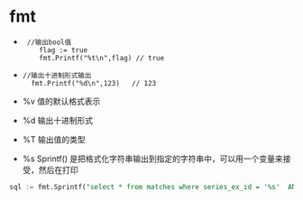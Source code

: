 # fmt

* ```
   //输出bool值
      flag := true
      fmt.Printf("%t\n",flag) // true
  ```

* ```
  //输出十进制形式输出
    fmt.Printf("%d\n",123)   // 123
  ```

*  %v     值的默认格式表示 
* %d  输出十进制形式
* %T 输出值的类型

* %s     Sprintf() 是把格式化字符串输出到指定的字符串中，可以用一个变量来接受，然后在打印 

```sql
sql := fmt.Sprintf("select * from matches where series_ex_id = '%s'  AND game_no = %d", exId, nowBo)
```